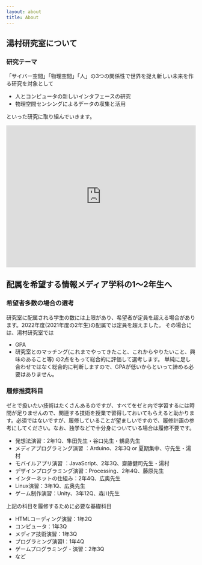 ```yaml
---
layout: about
title: About
---
```


## 湯村研究室について
### 研究テーマ
「サイバー空間」「物理空間」「人」の3つの関係性で世界を捉え新しい未来を作る研究を対象として
- 人とコンピュータの新しいインタフェースの研究
- 物理空間センシングによるデータの収集と活用

といった研究に取り組んでいきます。

<div style="left: 0; width: 100%; height: 0; position: relative; padding-bottom: 74.9296%;"><iframe src="https://speakerdeck.com/player/12c9a42806934221a65ef40f6fcd1d49" style="border: 0; top: 0; left: 0; width: 100%; height: 100%; position: absolute;" allowfullscreen scrolling="no" allow="encrypted-media"></iframe></div>



## 配属を希望する情報メディア学科の1〜2年生へ
### 希望者多数の場合の選考
研究室に配属される学生の数には上限があり、希望者が定員を超える場合があります。2022年度(2021年度の2年生)の配属では定員を超えました。
その場合には、湯村研究室では
- GPA
- 研究室とのマッチング(これまでやってきたこと、これからやりたいこと、興味のあること等)
の2点をもって総合的に評価して選考します。
単純に足し合わせではなく総合的に判断しますので、GPAが低いからといって諦める必要はありません。


### 履修推奨科目
ゼミで扱いたい技術はたくさんあるのですが、すべてをゼミ内で学習するには時間が足りませんので、関連する技術を授業で習得しておいてもらえると助かります。必須ではないですが、履修していることが望ましいですので、履修計画の参考にしてください。なお、独学などで十分身についている場合は履修不要です。
- 発想法演習：2年1Q、隼田先生・谷口先生・鶴島先生
- メディアプログラミング演習 ：Arduino、2年3Q or 夏期集中、守先生・湯村
- モバイルアプリ演習 ：JavaScript、2年3Q、齋藤健司先生・湯村
- デザインプログラミング演習：Processing、2年4Q、藤原先生
- インターネットの仕組み：2年4Q、広奥先生
- Linux演習：3年1Q、広奥先生
- ゲーム制作演習：Unity、3年12Q、森川先生

上記の科目を履修するために必要な基礎科目
- HTMLコーディング演習：1年2Q
- コンピュータ：1年3Q
- メディア技術演習：1年3Q
- プログラミング演習I：1年4Q
- ゲームプログラミング・演習：2年3Q
- など